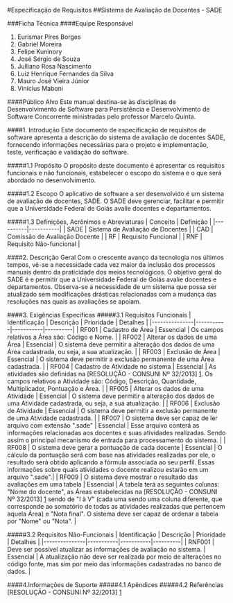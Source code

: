 #Especificação de Requisitos
##Sistema de Avaliação de Docentes - SADE

###Ficha Técnica
####Equipe Responsável
  
1. Eurismar Pires Borges
2. Gabriel Moreira
3. Felipe Kuninory
4. José Sérgio de Souza
5. Julliano Rosa Nascimento 
6. Luiz Henrique Fernandes da Silva 
7. Mauro José Vieira Júnior 
8. Vinícius Maboni 

####Público Alvo
Este manual destina-se às disciplinas de Desenvolvimento de Software para Persistência e Desenvolvimento de Software Concorrente ministradas pelo professor Marcelo Quinta.
  
####1. Introdução
Este documento de especificação de requisitos de software apresenta a descrição do sistema de avaliação de docentes SADE, fornecendo informações necessárias para o projeto e implementação, teste, verificação e validação do software.

#####1.1 Propósito
O propósito deste documento é apresentar os requisitos funcionais e não funcionais, estabelecer o escopo do sistema e o que será abordado no desenvolvimento.
  
#####1.2 Escopo
O aplicativo de software a ser desenvolvido é um sistema de avaliação de docentes, SADE. O SADE deve gerenciar, facilitar e permitir que a Universidade Federal de Goiás avalie docentes e departamentos.
  
#####1.3 Definições, Acrônimos e Abreviaturas
| Conceito | Definição |
|----------|-----------|
| SADE | Sistema de Avaliação de Docentes |
| CAD | Comissão de Avaliação Docente  |
| RF | Requisito Funcional  |
| RNF | Requisito Não-funcional  |

####2. Descrição Geral
Com o crescente avanço da tecnologia nos últimos tempos, vê-se a necessidade cada vez maior da inclusão dos processos manuais dentro da praticidade dos meios tecnológicos.  O objetivo geral do SADE é e permitir que a Universidade Federal de Goiás avalie docentes e departamentos. Observa-se a necessidade de um sistema que possa ser atualizado sem modificações drásticas relacionadas com a mudança das resoluções nas quais as avaliações se apoiam.
  
####3. Exigências Específicas
#####3.1 Requisitos Funcionais
| Identificação | Descrição | Prioridade | Detalhes |
|---------------|-----------|-----------|----------|
| RF001 | Cadastro de Área | Essencial | Os campos relativos a Área são: Código e Nome. | 
| RF002 | Alterar os dados de uma Área | Essencial | O sistema deve permitir a alteração dos dados de uma Área cadastrada, ou seja, a sua atualização. |
| RF003 | Exclusão de Área | Essencial | O sistema deve permitir a exclusão permanente de uma Área cadastrada. |
| RF004 | Cadastro de Atividade no sistema | Essencial | As atividades são definidas na [RESOLUÇÃO - CONSUNI Nº 32/2013] [1]. Os campos relativos a Atividade são: Código, Descrição, Quantidade, Multiplicador, Pontuação e Área. |
| RF005 | Alterar os dados de uma Atividade | Essencial | O sistema deve permitir a alteração dos dados de uma Atividade cadastrada, ou seja, a sua atualização. |
| RF006 | Exclusão de Atividade | Essencial | O sistema deve permitir a exclusão permanente de uma Atividade cadastrada. |
| RF007 | O sistema deve ser capaz de ler arquivo com extensão ".sade" | Essencial | Esse arquivo conterá as informações relacionadas aos docentes e suas atividades realizadas. Sendo assim o principal mecanismo de entrada para processamento do sistema. |
| RF008 | O sistema deve gerar a pontuação de cada docente | Essencial | O cálculo da pontuação será com base nas atividades realizadas por ele, o resultado será obtido aplicando a fórmula associada ao seu perfil. Essas informações sobre quais atividades o docente realizou estarão em um arquivo ".sade".|
| RF009 | O sistema deve mostrar o resultado das avaliações em uma tabela | Essencial | A tabela terá as seguintes colunas: "Nome do docente", as Áreas estabelecidas na [RESOLUÇÃO - CONSUNI Nº 32/2013] [1] sendo de  "I à V" (cada uma sendo uma coluna diferente, que corresponde ao somatório de todas as atividades realizadas que pertencem aquela Área) e "Nota final". O sistema deve ser capaz de ordenar a tabela por "Nome" ou "Nota". |

#####3.2 Requisitos Não-Funcionais
| Identificação | Descrição | Prioridade | Detalhes |
|---------------|-----------|-----------|----------|
| RNF001 | Deve ser possível atualizar as informações de avaliação no sistema. | Essencial | A atualização não deve ser realizada por meio de alterações no código fonte, mas sim por meio das informações cadastradas no banco de dados. |

####4.Informações de Suporte
#####4.1 Apêndices
#####4.2 Referências
[RESOLUÇÃO - CONSUNI Nº 32/2013] [1]

[1]: http://www.adufg.org.br/dados/editor3/file/Resolucao_CONSUNI_2013_0032.pdf "RESOLUÇÃO - CONSUNI Nº 32/2013" 